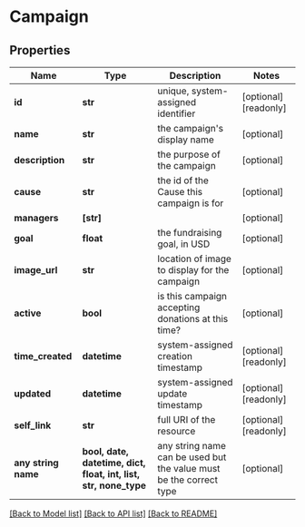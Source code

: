 # Campaign


## Properties
Name | Type | Description | Notes
------------ | ------------- | ------------- | -------------
**id** | **str** | unique, system-assigned identifier | [optional] [readonly] 
**name** | **str** | the campaign&#39;s display name | [optional] 
**description** | **str** | the purpose of the campaign | [optional] 
**cause** | **str** | the id of the Cause this campaign is for | [optional] 
**managers** | **[str]** |  | [optional] 
**goal** | **float** | the fundraising goal, in USD | [optional] 
**image_url** | **str** | location of image to display for the campaign | [optional] 
**active** | **bool** | is this campaign accepting donations at this time? | [optional] 
**time_created** | **datetime** | system-assigned creation timestamp | [optional] [readonly] 
**updated** | **datetime** | system-assigned update timestamp | [optional] [readonly] 
**self_link** | **str** | full URI of the resource | [optional] [readonly] 
**any string name** | **bool, date, datetime, dict, float, int, list, str, none_type** | any string name can be used but the value must be the correct type | [optional]

[[Back to Model list]](../README.md#documentation-for-models) [[Back to API list]](../README.md#documentation-for-api-endpoints) [[Back to README]](../README.md)


